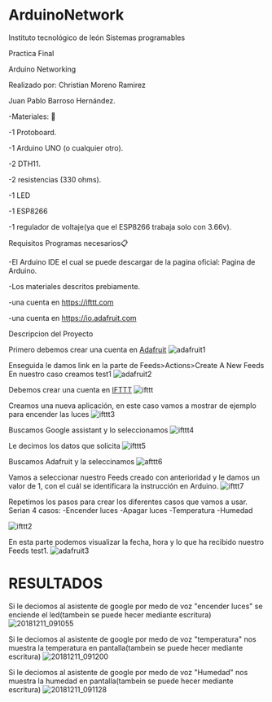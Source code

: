 # ArduinoNetwork


Instituto tecnológico de león
Sistemas programables

Practica Final

Arduino Networking

Realizado por:
Christian Moreno Ramirez

Juan Pablo Barroso Hernández.

-Materiales: 🔧

 -1 Protoboard.
 
 -1 Arduino UNO (o cualquier otro).
 
 -2 DTH11.
 
 -2 resistencias (330 ohms).
 
 -1 LED
 
 -1 ESP8266 
 
 -1 regulador de voltaje(ya que el ESP8266 trabaja solo con 3.66v).
 

Requisitos
Programas necesarios📋

 -El Arduino IDE el cual se puede descargar de la pagina oficial: Pagina de Arduino.
 
 -Los materiales descritos prebiamente.
 
 -una cuenta en https://ifttt.com
 
 -una cuenta en https://io.adafruit.com
 

Descripcion del Proyecto

Primero debemos crear una cuenta en [Adafruit](https://io.adafruit.com/)
![adafruit1](https://user-images.githubusercontent.com/44387203/49811398-d0e52f00-fd28-11e8-9b86-68a348bd5055.png)

Enseguida le damos link en la parte de Feeds>Actions>Create A New Feeds
En nuestro caso creamos test1
![adafruit2](https://user-images.githubusercontent.com/44387203/49811542-1e619c00-fd29-11e8-84d5-3e9f642811ba.png)

Debemos crear una cuenta en [IFTTT](https://ifttt.com/discover)
![ifttt](https://user-images.githubusercontent.com/44387203/49811732-7ac4bb80-fd29-11e8-84d3-63956b7d6193.png)

Creamos una nueva aplicación, en este caso vamos a mostrar de ejemplo para encender las luces
![ifttt3](https://user-images.githubusercontent.com/44387203/49811781-94fe9980-fd29-11e8-881d-d1523937b7f1.png)

Buscamos Google assistant y lo seleccionamos
![ifttt4](https://user-images.githubusercontent.com/44387203/49811805-a051c500-fd29-11e8-98cb-126f5b16cb89.png)

Le decimos los datos que solicita
![ifttt5](https://user-images.githubusercontent.com/44387203/49811827-acd61d80-fd29-11e8-99e4-b97919356cdb.png)

Buscamos Adafruit y la seleccinamos
![afttt6](https://user-images.githubusercontent.com/44387203/49811885-c8412880-fd29-11e8-92e6-7d0f567f253a.png)

Vamos a seleccionar nuestro Feeds creado con anterioridad y le damos un valor de 1, con el cuál se identificara la instrucción en Arduino.
![ifttt7](https://user-images.githubusercontent.com/44387203/49811855-bc556680-fd29-11e8-9bdf-54d7c8cc766c.png)


Repetimos los pasos para crear los diferentes casos que vamos a usar.
Serian 4 casos:
  -Encender luces
  -Apagar luces
  -Temperatura
  -Humedad
  
![ifttt2](https://user-images.githubusercontent.com/44387203/49811756-887a4100-fd29-11e8-95da-58408df02339.png)


En esta parte podemos visualizar la fecha, hora y lo que ha recibido nuestro Feeds test1.
![adafruit3](https://user-images.githubusercontent.com/44387203/49811598-3802e380-fd29-11e8-9475-d6eb04dcff5f.png)


# RESULTADOS
Si le deciomos al asistente de google por medo de voz "encender luces" se enciende el led(tambein se puede hecer mediante escritura) 
![20181211_091055](https://user-images.githubusercontent.com/43175659/49813407-01c76300-fd2d-11e8-89f3-7a3c0ec84c93.jpg)

Si le deciomos al asistente de google por medo de voz "temperatura" nos muestra la temperatura en pantalla(tambein se puede hecer mediante escritura) 
![20181211_091200](https://user-images.githubusercontent.com/43175659/49813519-376c4c00-fd2d-11e8-99da-1b9b9ebeda45.jpg)

Si le deciomos al asistente de google por medo de voz "Humedad" nos muestra la humedad en pantalla(tambein se puede hecer mediante escritura) 
![20181211_091128](https://user-images.githubusercontent.com/43175659/49813534-3fc48700-fd2d-11e8-8e18-3aff817ba708.jpg)





